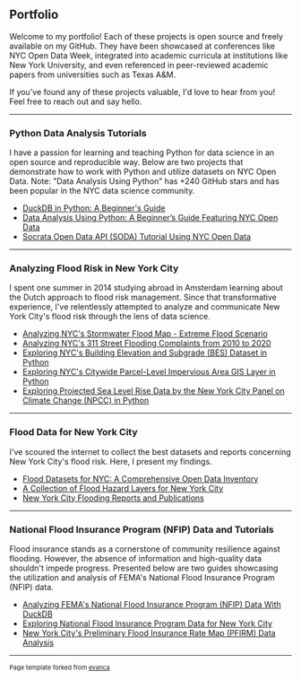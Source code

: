 ## Portfolio

Welcome to my portfolio! Each of these projects is open source and freely available on my GitHub. They have been showcased at conferences like NYC Open Data Week, integrated into academic curricula at institutions like New York University, and even referenced in peer-reviewed academic papers from universities such as Texas A&M.

If you've found any of these projects valuable, I'd love to hear from you! Feel free to reach out and say hello.

---

### Python Data Analysis Tutorials

I have a passion for learning and teaching Python for data science in an open source and reproducible way. Below are two projects that demonstrate how to work with Python and utilize datasets on NYC Open Data. Note: "Data Analysis Using Python" has +240 GitHub stars and has been popular in the NYC data science community.
- [DuckDB in Python: A Beginner's Guide](https://github.com/mebauer/duckdb-python-basics)
- [Data Analysis Using Python: A Beginner’s Guide Featuring NYC Open Data](https://github.com/mebauer/data-analysis-using-python)
- [Socrata Open Data API (SODA) Tutorial Using NYC Open Data](https://github.com/mebauer/sodapy-tutorial-nyc-opendata)

---

### Analyzing Flood Risk in New York City

I spent one summer in 2014 studying abroad in Amsterdam learning about the Dutch approach to flood risk management. Since that transformative experience, I've relentlessly attempted to analyze and communicate New York City's flood risk through the lens of data science.
- [Analyzing NYC's Stormwater Flood Map - Extreme Flood Scenario](https://github.com/mebauer/stormwater-map-analysis-nyc)
- [Analyzing NYC's 311 Street Flooding Complaints from 2010 to 2020](https://github.com/mebauer/nyc-311-street-flooding)
- [Exploring NYC's Building Elevation and Subgrade (BES) Dataset in Python](https://github.com/mebauer/building-elevation-subgrade-nyc)
- [Exploring NYC's Citywide Parcel-Level Impervious Area GIS Layer in Python](https://github.com/mebauer/parcel-impervious-area-nyc)
- [Exploring Projected Sea Level Rise Data by the New York City Panel on Climate Change (NPCC) in Python](https://github.com/mebauer/projected-sea-level-rise-nyc)

---

### Flood Data for New York City

I've scoured the internet to collect the best datasets and reports concerning New York City's flood risk. Here, I present my findings.
- [Flood Datasets for NYC: A Comprehensive Open Data Inventory](https://github.com/mebauer/nyc-flood-data)
- [A Collection of Flood Hazard Layers for New York City](https://github.com/mebauer/nyc-flood-layers)
- [New York City Flooding Reports and Publications](https://github.com/mebauer/nyc-flood-reports)

---

### National Flood Insurance Program (NFIP) Data and Tutorials

Flood insurance stands as a cornerstone of community resilience against flooding. However, the absence of information and high-quality data shouldn't impede progress. Presented below are two guides showcasing the utilization and analysis of FEMA's National Flood Insurance Program (NFIP) data.
- [Analyzing FEMA's National Flood Insurance Program (NFIP) Data With DuckDB](https://github.com/mebauer/duckdb-fema-nfip)
- [Exploring National Flood Insurance Program Data for New York City](https://github.com/mebauer/fema-nfip-nyc)
- [New York City's Preliminary Flood Insurance Rate Map (PFIRM) Data Analysis](https://github.com/mebauer/nyc-floodzone-analysis)

---

<p style="font-size:11px">Page template forked from <a href="https://github.com/evanca/quick-portfolio">evanca</a></p>
<!-- Remove above link if you don't want to attibute -->
